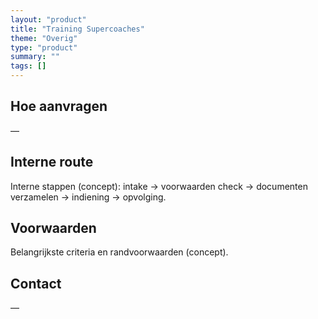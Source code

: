```yaml
---
layout: "product"
title: "Training Supercoaches"
theme: "Overig"
type: "product"
summary: ""
tags: []
---
```

## Hoe aanvragen
—

## Interne route
Interne stappen (concept): intake → voorwaarden check → documenten verzamelen → indiening → opvolging.

## Voorwaarden
Belangrijkste criteria en randvoorwaarden (concept).

## Contact
—
